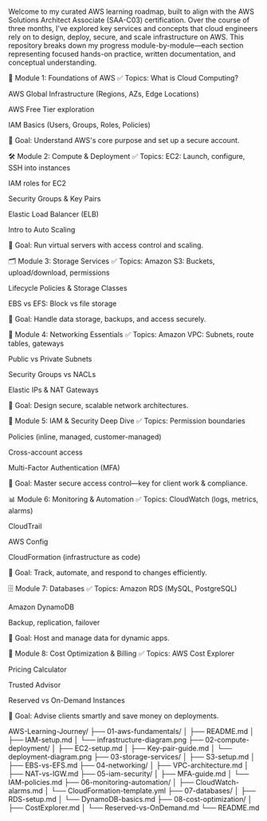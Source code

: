 Welcome to my curated AWS learning roadmap, built to align with the AWS Solutions Architect Associate (SAA-C03) certification. Over the course of three months, I've explored key services and concepts that cloud engineers rely on to design, deploy, secure, and scale infrastructure on AWS. This repository breaks down my progress module-by-module—each section representing focused hands-on practice, written documentation, and conceptual understanding.

📘 Module 1: Foundations of AWS
✅ Topics:
What is Cloud Computing?

AWS Global Infrastructure (Regions, AZs, Edge Locations)

AWS Free Tier exploration

IAM Basics (Users, Groups, Roles, Policies)

📌 Goal:
Understand AWS's core purpose and set up a secure account.

🛠️ Module 2: Compute & Deployment
✅ Topics:
EC2: Launch, configure, SSH into instances

IAM roles for EC2

Security Groups & Key Pairs

Elastic Load Balancer (ELB)

Intro to Auto Scaling

📌 Goal:
Run virtual servers with access control and scaling.

🗂️ Module 3: Storage Services
✅ Topics:
Amazon S3: Buckets, upload/download, permissions

Lifecycle Policies & Storage Classes

EBS vs EFS: Block vs file storage

📌 Goal:
Handle data storage, backups, and access securely.

🔗 Module 4: Networking Essentials
✅ Topics:
Amazon VPC: Subnets, route tables, gateways

Public vs Private Subnets

Security Groups vs NACLs

Elastic IPs & NAT Gateways

📌 Goal:
Design secure, scalable network architectures.

🔐 Module 5: IAM & Security Deep Dive
✅ Topics:
Permission boundaries

Policies (inline, managed, customer-managed)

Cross-account access

Multi-Factor Authentication (MFA)

📌 Goal:
Master secure access control—key for client work & compliance.

📊 Module 6: Monitoring & Automation
✅ Topics:
CloudWatch (logs, metrics, alarms)

CloudTrail

AWS Config

CloudFormation (infrastructure as code)

📌 Goal:
Track, automate, and respond to changes efficiently.

🗄️ Module 7: Databases
✅ Topics:
Amazon RDS (MySQL, PostgreSQL)

Amazon DynamoDB

Backup, replication, failover

📌 Goal:
Host and manage data for dynamic apps.

💸 Module 8: Cost Optimization & Billing
✅ Topics:
AWS Cost Explorer

Pricing Calculator

Trusted Advisor

Reserved vs On-Demand Instances

📌 Goal:
Advise clients smartly and save money on deployments.

AWS-Learning-Journey/
├── 01-aws-fundamentals/
│   ├── README.md
│   ├── IAM-setup.md
│   └── infrastructure-diagram.png
├── 02-compute-deployment/
│   ├── EC2-setup.md
│   ├── Key-pair-guide.md
│   └── deployment-diagram.png
├── 03-storage-services/
│   ├── S3-setup.md
│   ├── EBS-vs-EFS.md
├── 04-networking/
│   ├── VPC-architecture.md
│   ├── NAT-vs-IGW.md
├── 05-iam-security/
│   ├── MFA-guide.md
│   └── IAM-policies.md
├── 06-monitoring-automation/
│   ├── CloudWatch-alarms.md
│   └── CloudFormation-template.yml
├── 07-databases/
│   ├── RDS-setup.md
│   └── DynamoDB-basics.md
├── 08-cost-optimization/
│   ├── CostExplorer.md
│   └── Reserved-vs-OnDemand.md
└── README.md



